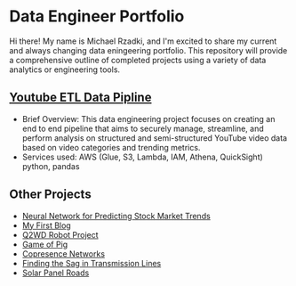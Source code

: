 # Data Engineer Portfolio
Hi there! My name is Michael Rzadki, and I'm excited to share my current and always changing data eningeering portfolio. This repository will provide a comprehensive outline of completed projects using a variety of data analytics or engineering tools.

## [Youtube ETL Data Pipline](https://github.com/MichaelRzadki/youtube-dataengineering-project/blob/master/README.md)
- Brief Overview: This data engineering project focuses on creating an end to end pipeline that aims to securely manage, streamline, and perform analysis on structured and semi-structured YouTube video data based on video categories and trending metrics.
- Services used: AWS (Glue, S3, Lambda, IAM, Athena, QuickSight) python, pandas

## Other Projects
 - [Neural Network for Predicting Stock Market Trends](https://github.com/MichaelRzadki/Neural-Network-for-Predicting-Stock-Market-Trends)
 - [My First Blog](https://github.com/MichaelRzadki/my-first-blog)
 - [Q2WD Robot Project](https://github.com/MichaelRzadki/Q2WD-Robot-Project)
 - [Game of Pig](https://github.com/MichaelRzadki/Game-of-Pig)
 - [Copresence Networks](https://github.com/MichaelRzadki/Copresence-Networks)
 - [Finding the Sag in Transmission Lines](https://github.com/MichaelRzadki/Finding-the-Sag-in-Transmission-Lines)
 - [Solar Panel Roads](https://github.com/MichaelRzadki/Solar-Panel-Roads)
